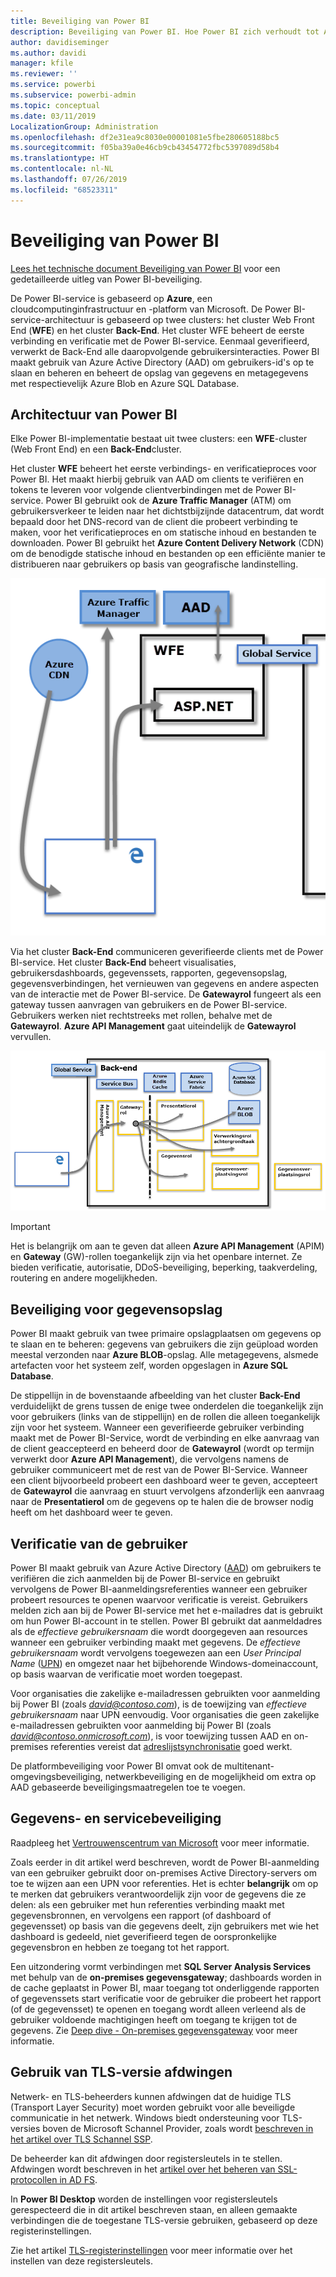 ```yaml
---
title: Beveiliging van Power BI
description: Beveiliging van Power BI. Hoe Power BI zich verhoudt tot Azure Active Directory en andere Azure-services. Dit onderwerp bevat ook een koppeling naar een witboek dat uitgebreider op het onderwerp ingaat.
author: davidiseminger
ms.author: davidi
manager: kfile
ms.reviewer: ''
ms.service: powerbi
ms.subservice: powerbi-admin
ms.topic: conceptual
ms.date: 03/11/2019
LocalizationGroup: Administration
ms.openlocfilehash: df2e31ea9c8030e00001081e5fbe280605188bc5
ms.sourcegitcommit: f05ba39a0e46cb9cb43454772fbc5397089d58b4
ms.translationtype: HT
ms.contentlocale: nl-NL
ms.lasthandoff: 07/26/2019
ms.locfileid: "68523311"
---
```

# <a name="power-bi-security"></a>Beveiliging van Power BI

[Lees het technische document Beveiliging van Power BI](whitepaper-powerbi-security.md) voor een gedetailleerde uitleg van Power BI-beveiliging.

De Power BI-service is gebaseerd op **Azure**, een cloudcomputinginfrastructuur en -platform van Microsoft. De Power BI-service-architectuur is gebaseerd op twee clusters: het cluster Web Front End (**WFE**) en het cluster **Back-End**. Het cluster WFE beheert de eerste verbinding en verificatie met de Power BI-service. Eenmaal geverifieerd, verwerkt de Back-End alle daaropvolgende gebruikersinteracties. Power BI maakt gebruik van Azure Active Directory (AAD) om gebruikers-id's op te slaan en beheren en beheert de opslag van gegevens en metagegevens met respectievelijk Azure Blob en Azure SQL Database.

## <a name="power-bi-architecture"></a>Architectuur van Power BI

Elke Power BI-implementatie bestaat uit twee clusters: een **WFE**-cluster (Web Front End) en een **Back-End**cluster.

Het cluster **WFE** beheert het eerste verbindings- en verificatieproces voor Power BI. Het maakt hierbij gebruik van AAD om clients te verifiëren en tokens te leveren voor volgende clientverbindingen met de Power BI-service. Power BI gebruikt ook de **Azure Traffic Manager** (ATM) om gebruikersverkeer te leiden naar het dichtstbijzijnde datacentrum, dat wordt bepaald door het DNS-record van de client die probeert verbinding te maken, voor het verificatieproces en om statische inhoud en bestanden te downloaden. Power BI gebruikt het **Azure Content Delivery Network** (CDN) om de benodigde statische inhoud en bestanden op een efficiënte manier te distribueren naar gebruikers op basis van geografische landinstelling.

![](media/service-admin-power-bi-security/pbi_security_v2_wfe.png)

Via het cluster **Back-End** communiceren geverifieerde clients met de Power BI-service. Het cluster **Back-End** beheert visualisaties, gebruikersdashboards, gegevenssets, rapporten, gegevensopslag, gegevensverbindingen, het vernieuwen van gegevens en andere aspecten van de interactie met de Power BI-service. De **Gatewayrol** fungeert als een gateway tussen aanvragen van gebruikers en de Power BI-service. Gebruikers werken niet rechtstreeks met rollen, behalve met de **Gatewayrol**. **Azure API Management** gaat uiteindelijk de **Gatewayrol** vervullen.

![](media/service-admin-power-bi-security/pbi_security_v2_backend_updated.png)

> [!IMPORTANT]
> Het is belangrijk om aan te geven dat alleen **Azure API Management** (APIM) en **Gateway** (GW)-rollen toegankelijk zijn via het openbare internet. Ze bieden verificatie, autorisatie, DDoS-beveiliging, beperking, taakverdeling, routering en andere mogelijkheden.

## <a name="data-storage-security"></a>Beveiliging voor gegevensopslag

Power BI maakt gebruik van twee primaire opslagplaatsen om gegevens op te slaan en te beheren: gegevens van gebruikers die zijn geüpload worden meestal verzonden naar **Azure BLOB**-opslag. Alle metagegevens, alsmede artefacten voor het systeem zelf, worden opgeslagen in  **Azure SQL Database**.

De stippellijn in de bovenstaande afbeelding van het cluster **Back-End** verduidelijkt de grens tussen de enige twee onderdelen die toegankelijk zijn voor gebruikers (links van de stippellijn) en de rollen die alleen toegankelijk zijn voor het systeem. Wanneer een geverifieerde gebruiker verbinding maakt met de Power BI-Service, wordt de verbinding en elke aanvraag van de client geaccepteerd en beheerd door de **Gatewayrol** (wordt op termijn verwerkt door **Azure API Management**), die vervolgens namens de gebruiker communiceert met de rest van de Power BI-Service. Wanneer een client bijvoorbeeld probeert een dashboard weer te geven, accepteert de **Gatewayrol** die aanvraag en stuurt vervolgens afzonderlijk een aanvraag naar de **Presentatierol** om de gegevens op te halen die de browser nodig heeft om het dashboard weer te geven.

## <a name="user-authentication"></a>Verificatie van de gebruiker

Power BI maakt gebruik van Azure Active Directory ([AAD](http://azure.microsoft.com/services/active-directory/)) om gebruikers te verifiëren die zich aanmelden bij de Power BI-service en gebruikt vervolgens de Power BI-aanmeldingsreferenties wanneer een gebruiker probeert resources te openen waarvoor verificatie is vereist. Gebruikers melden zich aan bij de Power BI-service met het e-mailadres dat is gebruikt om hun Power BI-account in te stellen. Power BI gebruikt dat aanmeldadres als de *effectieve gebruikersnaam* die wordt doorgegeven aan resources wanneer een gebruiker verbinding maakt met gegevens. De *effectieve gebruikersnaam* wordt vervolgens toegewezen aan een *User Principal Name* ([UPN](https://msdn.microsoft.com/library/windows/desktop/aa380525\(v=vs.85\).aspx)) en omgezet naar het bijbehorende Windows-domeinaccount, op basis waarvan de verificatie moet worden toegepast.

Voor organisaties die zakelijke e-mailadressen gebruikten voor aanmelding bij Power BI (zoals <em>david@contoso.com</em>), is de toewijzing van *effectieve gebruikersnaam* naar UPN eenvoudig. Voor organisaties die geen zakelijke e-mailadressen gebruikten voor aanmelding bij Power BI (zoals <em>david@contoso.onmicrosoft.com</em>), is voor toewijzing tussen AAD en on-premises referenties vereist dat [adreslijstsynchronisatie](https://technet.microsoft.com/library/jj573653.aspx) goed werkt.

De platformbeveiliging voor Power BI omvat ook de multitenant-omgevingsbeveiliging, netwerkbeveiliging en de mogelijkheid om extra op AAD gebaseerde beveiligingsmaatregelen toe te voegen.

## <a name="data-and-service-security"></a>Gegevens- en servicebeveiliging

Raadpleeg het [Vertrouwenscentrum van Microsoft](https://www.microsoft.com/trustcenter) voor meer informatie.

Zoals eerder in dit artikel werd beschreven, wordt de Power BI-aanmelding van een gebruiker gebruikt door on-premises Active Directory-servers om toe te wijzen aan een UPN voor referenties. Het is echter **belangrijk** om op te merken dat gebruikers verantwoordelijk zijn voor de gegevens die ze delen: als een gebruiker met hun referenties verbinding maakt met gegevensbronnen, en vervolgens een rapport (of dashboard of gegevensset) op basis van die gegevens deelt, zijn gebruikers met wie het dashboard is gedeeld, niet geverifieerd tegen de oorspronkelijke gegevensbron en hebben ze toegang tot het rapport.

Een uitzondering vormt verbindingen met **SQL Server Analysis Services** met behulp van de **on-premises gegevensgateway**; dashboards worden in de cache geplaatst in Power BI, maar toegang tot onderliggende rapporten of gegevenssets start verificatie voor de gebruiker die probeert het rapport (of de gegevensset) te openen en toegang wordt alleen verleend als de gebruiker voldoende machtigingen heeft om toegang te krijgen tot de gegevens. Zie [Deep dive - On-premises gegevensgateway](service-gateway-onprem-indepth.md) voor meer informatie.

## <a name="enforcing-tls-version-usage"></a>Gebruik van TLS-versie afdwingen

Netwerk- en TLS-beheerders kunnen afdwingen dat de huidige TLS (Transport Layer Security) moet worden gebruikt voor alle beveiligde communicatie in het netwerk. Windows biedt ondersteuning voor TLS-versies boven de Microsoft Schannel Provider, zoals wordt [beschreven in het artikel over TLS Schannel SSP](https://docs.microsoft.com/windows/desktop/SecAuthN/protocols-in-tls-ssl--schannel-ssp-).

De beheerder kan dit afdwingen door registersleutels in te stellen. Afdwingen wordt beschreven in het [artikel over het beheren van SSL-protocollen in AD FS](https://docs.microsoft.com/windows-server/identity/ad-fs/operations/manage-ssl-protocols-in-ad-fs). 

In **Power BI Desktop** worden de instellingen voor registersleutels gerespecteerd die in dit artikel beschreven staan, en alleen gemaakte verbindingen die de toegestane TLS-versie gebruiken, gebaseerd op deze registerinstellingen.

Zie het artikel [TLS-registerinstellingen](https://docs.microsoft.com/windows-server/security/tls/tls-registry-settings) voor meer informatie over het instellen van deze registersleutels.
